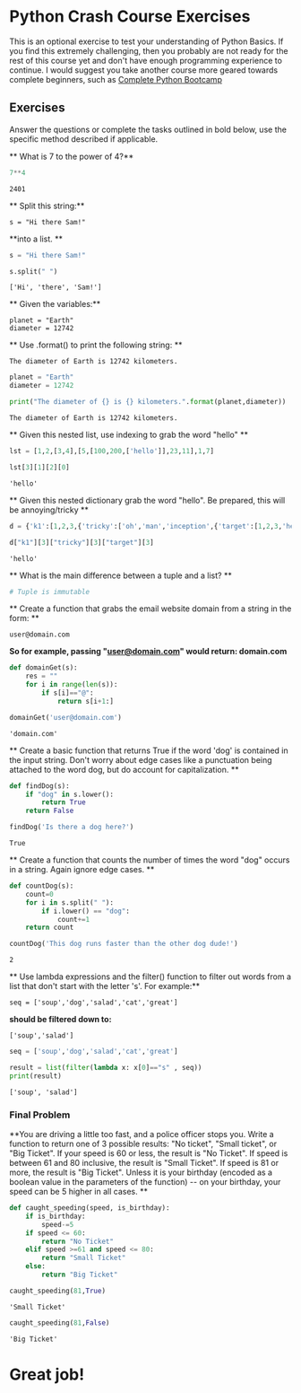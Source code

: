 # Python Crash Course Exercises 

This is an optional exercise to test your understanding of Python Basics. If you find this extremely challenging, then you probably are not ready for the rest of this course yet and don't have enough programming experience to continue. I would suggest you take another course more geared towards complete beginners, such as [Complete Python Bootcamp](https://www.udemy.com/complete-python-bootcamp/?couponCode=PY20)

## Exercises

Answer the questions or complete the tasks outlined in bold below, use the specific method described if applicable.

** What is 7 to the power of 4?**


```python
7**4
```




    2401



** Split this string:**

    s = "Hi there Sam!"
    
**into a list. **


```python
s = "Hi there Sam!"
```


```python
s.split(" ")
```




    ['Hi', 'there', 'Sam!']



** Given the variables:**

    planet = "Earth"
    diameter = 12742

** Use .format() to print the following string: **

    The diameter of Earth is 12742 kilometers.


```python
planet = "Earth"
diameter = 12742
```


```python
print("The diameter of {} is {} kilometers.".format(planet,diameter))
```

    The diameter of Earth is 12742 kilometers.


** Given this nested list, use indexing to grab the word "hello" **


```python
lst = [1,2,[3,4],[5,[100,200,['hello']],23,11],1,7]
```


```python
lst[3][1][2][0]
```




    'hello'



** Given this nested dictionary grab the word "hello". Be prepared, this will be annoying/tricky **


```python
d = {'k1':[1,2,3,{'tricky':['oh','man','inception',{'target':[1,2,3,'hello']}]}]}
```


```python
d["k1"][3]["tricky"][3]["target"][3]
```




    'hello'



** What is the main difference between a tuple and a list? **


```python
# Tuple is immutable
```

** Create a function that grabs the email website domain from a string in the form: **

    user@domain.com
    
**So for example, passing "user@domain.com" would return: domain.com**


```python
def domainGet(s):
    res = ""
    for i in range(len(s)):
        if s[i]=="@":
            return s[i+1:]
```


```python
domainGet('user@domain.com')
```




    'domain.com'



** Create a basic function that returns True if the word 'dog' is contained in the input string. Don't worry about edge cases like a punctuation being attached to the word dog, but do account for capitalization. **


```python
def findDog(s):
    if "dog" in s.lower():
        return True
    return False
```


```python
findDog('Is there a dog here?')
```




    True



** Create a function that counts the number of times the word "dog" occurs in a string. Again ignore edge cases. **


```python
def countDog(s):
    count=0
    for i in s.split(" "):
        if i.lower() == "dog":
            count+=1
    return count
```


```python
countDog('This dog runs faster than the other dog dude!')
```




    2



** Use lambda expressions and the filter() function to filter out words from a list that don't start with the letter 's'. For example:**

    seq = ['soup','dog','salad','cat','great']

**should be filtered down to:**

    ['soup','salad']


```python
seq = ['soup','dog','salad','cat','great']
```


```python
result = list(filter(lambda x: x[0]=="s" , seq))
print(result)
```

    ['soup', 'salad']


### Final Problem
**You are driving a little too fast, and a police officer stops you. Write a function
  to return one of 3 possible results: "No ticket", "Small ticket", or "Big Ticket". 
  If your speed is 60 or less, the result is "No Ticket". If speed is between 61 
  and 80 inclusive, the result is "Small Ticket". If speed is 81 or more, the result is "Big    Ticket". Unless it is your birthday (encoded as a boolean value in the parameters of the function) -- on your birthday, your speed can be 5 higher in all 
  cases. **


```python
def caught_speeding(speed, is_birthday):
    if is_birthday:
        speed-=5
    if speed <= 60:
        return "No Ticket"
    elif speed >=61 and speed <= 80:
        return "Small Ticket"
    else:
        return "Big Ticket"
```


```python
caught_speeding(81,True)
```




    'Small Ticket'




```python
caught_speeding(81,False)
```




    'Big Ticket'



# Great job!
